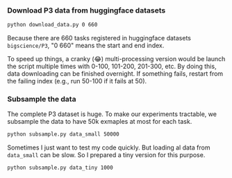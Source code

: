 ### Download P3 data from huggingface datasets

```bash
python download_data.py 0 660
```

Because there are 660 tasks registered in huggingface datasets `bigscience/P3`, "0 660" means the start and end index.

To speed up things, a cranky (:joy:) multi-processing version would be launch the script multiple times with 0-100, 101-200, 201-300, etc. By doing this, data downloading can be finished overnight. If something fails, restart from the failing index (e.g., run 50-100 if it fails at 50). 

### Subsample the data
The complete P3 dataset is huge. To make our experiments tractable, we subsample the data to have 50k exmaples at most for each task.

```bash
python subsample.py data_small 50000
```

Sometimes I just want to test my code quickly. But loading al data from `data_small` can be slow. So I prepared a tiny version for this purpose.

```bash
python subsample.py data_tiny 1000
```